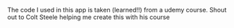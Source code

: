 The code I used in this app is taken (learned!!) from a udemy course. Shout out to Colt Steele helping me create this with his course
